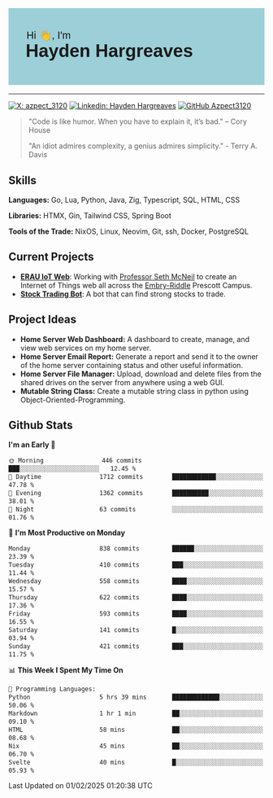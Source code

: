 ![Hayden Hargreaves](https://github.com/Azpect3120/Azpect3120/blob/master/download.png?raw=true)

<hr>

[![X: azpect_3120](https://img.shields.io/twitter/follow/azpect_3120?style=social)](https://x.com/azpect_3120)
[![Linkedin: Hayden Hargreaves](https://img.shields.io/badge/-Hayden%20Hargreaves-blue?style=flat-square&logo=Linkedin&logoColor=white&link=https://www.linkedin.com/in/hayden-hargreaves-37b2802a4/)](https://www.linkedin.com/in/hayden-hargreaves-37b2802a4/)
[![GitHub Azpect3120](https://img.shields.io/github/followers/azpect3120?label=follow&style=social)](https://github.com/azpect3120)

> "Code is like humor. When you have to explain it, it’s bad." – Cory House
> 
> "An idiot admires complexity, a genius admires simplicity." - Terry A. Davis


## Skills
**Languages:** Go, Lua, Python, Java, Zig, Typescript, SQL, HTML, CSS 

**Libraries:** HTMX, Gin, Tailwind CSS, Spring Boot

**Tools of the Trade:** NixOS, Linux, Neovim, Git, ssh, Docker, PostgreSQL


## Current Projects 
- **[ERAU IoT Web](https://github.com/Azpect3120/InternetOfThings)**: Working with [Professor Seth McNeil](https://github.com/semcneil) to create an Internet of Things web all across the [Embry-Riddle](https://erau.edu) Prescott Campus.
- **[Stock Trading Bot](https://github.com/Azpect3120/TradingBot)**: A bot that can find strong stocks to trade.


## Project Ideas
- **Home Server Web Dashboard:** A dashboard to create, manage, and view web services on my home server.
- **Home Server Email Report:** Generate a report and send it to the owner of the home server containing status and other useful information.
- **Home Server File Manager:** Upload, download and delete files from the shared drives on the server from anywhere using a web GUI.
- **Mutable String Class:** Create a mutable string class in python using Object-Oriented-Programming.


## Github Stats

<!--START_SECTION:waka-->
**I'm an Early 🐤** 

```text
🌞 Morning                446 commits         ███░░░░░░░░░░░░░░░░░░░░░░   12.45 % 
🌆 Daytime                1712 commits        ████████████░░░░░░░░░░░░░   47.78 % 
🌃 Evening                1362 commits        ██████████░░░░░░░░░░░░░░░   38.01 % 
🌙 Night                  63 commits          ░░░░░░░░░░░░░░░░░░░░░░░░░   01.76 % 
```
📅 **I'm Most Productive on Monday** 

```text
Monday                   838 commits         ██████░░░░░░░░░░░░░░░░░░░   23.39 % 
Tuesday                  410 commits         ███░░░░░░░░░░░░░░░░░░░░░░   11.44 % 
Wednesday                558 commits         ████░░░░░░░░░░░░░░░░░░░░░   15.57 % 
Thursday                 622 commits         ████░░░░░░░░░░░░░░░░░░░░░   17.36 % 
Friday                   593 commits         ████░░░░░░░░░░░░░░░░░░░░░   16.55 % 
Saturday                 141 commits         █░░░░░░░░░░░░░░░░░░░░░░░░   03.94 % 
Sunday                   421 commits         ███░░░░░░░░░░░░░░░░░░░░░░   11.75 % 
```


📊 **This Week I Spent My Time On** 

```text
💬 Programming Languages: 
Python                   5 hrs 39 mins       █████████████░░░░░░░░░░░░   50.06 % 
Markdown                 1 hr 1 min          ██░░░░░░░░░░░░░░░░░░░░░░░   09.10 % 
HTML                     58 mins             ██░░░░░░░░░░░░░░░░░░░░░░░   08.68 % 
Nix                      45 mins             ██░░░░░░░░░░░░░░░░░░░░░░░   06.70 % 
Svelte                   40 mins             █░░░░░░░░░░░░░░░░░░░░░░░░   05.93 % 
```


 Last Updated on 01/02/2025 01:20:38 UTC
<!--END_SECTION:waka-->
